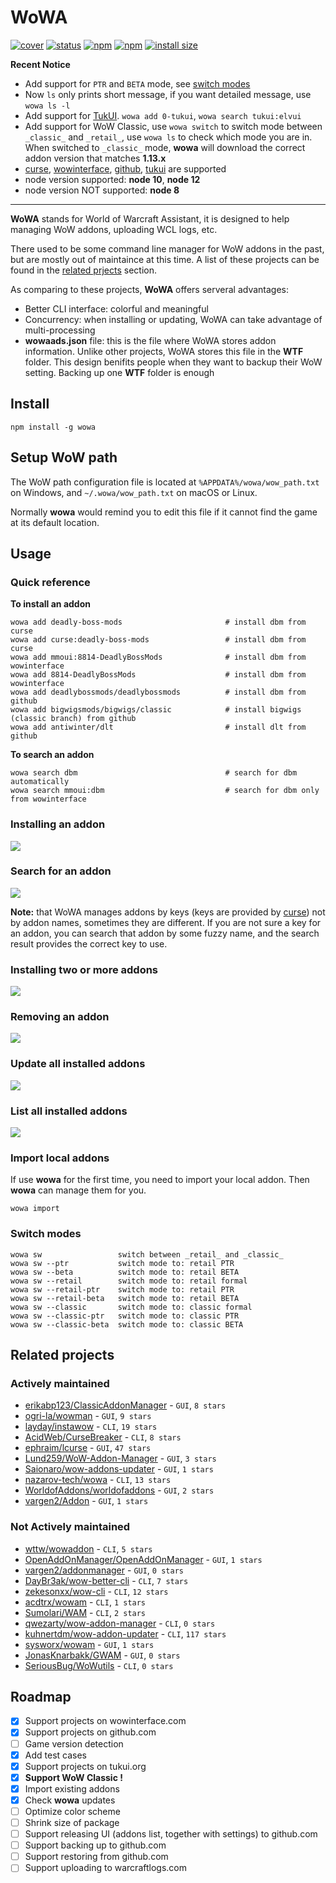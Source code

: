 # WoWA

[![cover](https://coveralls.io/repos/github/antiwinter/wowa/badge.svg?branch=master)](https://coveralls.io/github/antiwinter/wowa?branch=master)
[![status](https://travis-ci.org/antiwinter/wowa.svg?branch=master)](https://travis-ci.org/antiwinter/wowa)
[![npm](https://img.shields.io/npm/v/wowa.svg)](https://www.npmjs.com/package/wowa)
[![npm](https://img.shields.io/npm/l/wowa.svg)](https://github.com/antiwinter/wowa/blob/master/LICENSE)
[![install size](https://packagephobia.now.sh/badge?p=wowa)](https://packagephobia.now.sh/result?p=wowa)

**Recent Notice**

- Add support for `PTR` and `BETA` mode, see [switch modes](#switch-modes)
- Now `ls` only prints short message, if you want detailed message, use `wowa ls -l`
- Add support for [TukUI](https://tukui.org). `wowa add 0-tukui`, `wowa search tukui:elvui`
- Add support for WoW Classic, use `wowa switch` to switch mode between `_classic_` and `_retail_`, use `wowa ls` to check which mode you are in. When switched to `_classic_` mode, **wowa** will download the correct addon version that matches **1.13.x**
- [curse](https://www.curseforge.com/wow/addons), [wowinterface](https://www.wowinterface.com/addons.php), [github](https://github.com), [tukui](https://tukui.org) are supported
- node version supported: **node 10**, **node 12**
- node version NOT supported: **node 8**

---

**WoWA** stands for World of Warcraft Assistant, it is designed to help managing WoW addons, uploading WCL logs, etc.

There used to be some command line manager for WoW addons in the past, but are mostly out of maintaince at this time. A list of these projects can be found in the [related prjects](#related-projects) section.

As comparing to these projects, **WoWA** offers serveral advantages:

- Better CLI interface: colorful and meaningful
- Concurrency: when installing or updating, WoWA can take advantage of multi-processing
- **wowaads.json** file: this is the file where WoWA stores addon information. Unlike other projects, WoWA stores this file in the **WTF** folder. This design benifits people when they want to backup their WoW setting. Backing up one **WTF** folder is enough

## Install

```
npm install -g wowa
```

## Setup WoW path

The WoW path configuration file is located at `%APPDATA%/wowa/wow_path.txt` on Windows, and `~/.wowa/wow_path.txt` on macOS or Linux.

Normally **wowa** would remind you to edit this file if it cannot find the game at its default location.

## Usage

### Quick reference

**To install an addon**

```
wowa add deadly-boss-mods                       # install dbm from curse
wowa add curse:deadly-boss-mods                 # install dbm from curse
wowa add mmoui:8814-DeadlyBossMods              # install dbm from wowinterface
wowa add 8814-DeadlyBossMods                    # install dbm from wowinterface
wowa add deadlybossmods/deadlybossmods          # install dbm from github
wowa add bigwigsmods/bigwigs/classic            # install bigwigs (classic branch) from github
wowa add antiwinter/dlt                         # install dlt from github
```

**To search an addon**

```
wowa search dbm                                 # search for dbm automatically
wowa search mmoui:dbm                           # search for dbm only from wowinterface
```

### Installing an addon

![](https://raw.githubusercontent.com/antiwinter/scrap/master/wowa/ins1-min.gif)

### Search for an addon

![](https://raw.githubusercontent.com/antiwinter/scrap/master/wowa/search-min.gif)

**Note:** that WoWA manages addons by keys (keys are provided by [curse](https://www.curseforge.com)) not by addon names, sometimes they are different. If you are not sure a key for an addon, you can search that addon by some fuzzy name, and the search result provides the correct key to use.

### Installing two or more addons

![](https://raw.githubusercontent.com/antiwinter/scrap/master/wowa/ins2-min.gif)

### Removing an addon

![](https://raw.githubusercontent.com/antiwinter/scrap/master/wowa/rm-min.gif)

### Update all installed addons

![](https://raw.githubusercontent.com/antiwinter/scrap/master/wowa/update-min.gif)

### List all installed addons

![](https://raw.githubusercontent.com/antiwinter/scrap/master/wowa/ls-min.gif)

### Import local addons

If use **wowa** for the first time, you need to import your local addon. Then **wowa** can manage them for you.

```
wowa import
```

### Switch modes

```
wowa sw                 switch between _retail_ and _classic_
wowa sw --ptr           switch mode to: retail PTR
wowa sw --beta          switch mode to: retail BETA
wowa sw --retail        switch mode to: retail formal
wowa sw --retail-ptr    switch mode to: retail PTR
wowa sw --retail-beta   switch mode to: retail BETA
wowa sw --classic       switch mode to: classic formal
wowa sw --classic-ptr   switch mode to: classic PTR
wowa sw --classic-beta  switch mode to: classic BETA
```

## Related projects

### Actively maintained

- [erikabp123/ClassicAddonManager](https://github.com/erikabp123/ClassicAddonManager) - `GUI`, `8 stars`
- [ogri-la/wowman](https://github.com/ogri-la/wowman) - `GUI`, `9 stars`
- [layday/instawow](https://github.com/layday/instawow) - `CLI`, `19 stars`
- [AcidWeb/CurseBreaker](https://github.com/AcidWeb/CurseBreaker) - `CLI`, `8 stars`
- [ephraim/lcurse](https://github.com/ephraim/lcurse) - `GUI`, `47 stars`
- [Lund259/WoW-Addon-Manager](https://github.com/Lund259/WoW-Addon-Manager) - `GUI`, `3 stars`
- [Saionaro/wow-addons-updater](https://github.com/Saionaro/wow-addons-updater) - `GUI`, `1 stars`
- [nazarov-tech/wowa](https://github.com/nazarov-tech/wowa) - `CLI`, `13 stars`
- [WorldofAddons/worldofaddons](https://github.com/WorldofAddons/worldofaddons) - `GUI`, `2 stars`
- [vargen2/Addon](https://github.com/vargen2/Addon) - `GUI`, `1 stars`

### Not Actively maintained

- [wttw/wowaddon](https://github.com/wttw/wowaddon) - `CLI`, `5 stars`
- [OpenAddOnManager/OpenAddOnManager](https://github.com/OpenAddOnManager/OpenAddOnManager) - `GUI`, `1 stars`
- [vargen2/addonmanager](https://github.com/vargen2/addonmanager) - `GUI`, `0 stars`
- [DayBr3ak/wow-better-cli](https://github.com/DayBr3ak/wow-better-cli) - `CLI`, `7 stars`
- [zekesonxx/wow-cli](https://github.com/zekesonxx/wow-cli) - `CLI`, `12 stars`
- [acdtrx/wowam](https://github.com/acdtrx/wowam) - `CLI`, `1 stars`
- [Sumolari/WAM](https://github.com/Sumolari/WAM) - `CLI`, `2 stars`
- [qwezarty/wow-addon-manager](https://github.com/qwezarty/wow-addon-manager) - `CLI`, `0 stars`
- [kuhnertdm/wow-addon-updater](https://github.com/kuhnertdm/wow-addon-updater) - `CLI`, `117 stars`
- [sysworx/wowam](https://github.com/sysworx/wowam) - `GUI`, `1 stars`
- [JonasKnarbakk/GWAM](https://github.com/JonasKnarbakk/GWAM) - `GUI`, `0 stars`
- [SeriousBug/WoWutils](https://github.com/SeriousBug/WoWutils) - `CLI`, `0 stars`

## Roadmap

- [x] Support projects on wowinterface.com
- [x] Support projects on github.com
- [ ] Game version detection
- [x] Add test cases
- [x] Support projects on tukui.org
- [x] **Support WoW Classic !**
- [x] Import existing addons
- [x] Check **wowa** updates
- [ ] Optimize color scheme
- [ ] Shrink size of package
- [ ] Support releasing UI (addons list, together with settings) to github.com
- [ ] Support backing up to github.com
- [ ] Support restoring from github.com
- [ ] Support uploading to warcraftlogs.com
